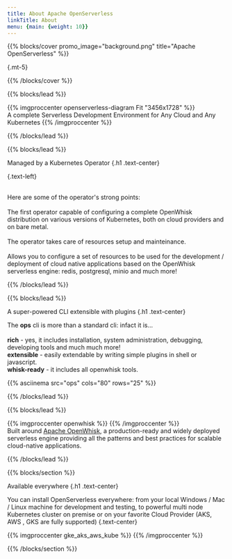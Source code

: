 ```yaml
---
title: About Apache OpenServerless
linkTitle: About
menu: {main: {weight: 10}}
---
```


{{% blocks/cover promo_image="background.png"  title="Apache OpenServerless" %}}

{.mt-5}

{{% /blocks/cover %}}

{{% blocks/lead %}}

{{% imgproccenter openserverless-diagram Fit "3456x1728"  %}}
<br>A complete Serverless Development Environment for Any Cloud and Any Kubernetes
{{% /imgproccenter %}}


{{% /blocks/lead %}}

{{% blocks/lead %}}

Managed by a Kubernetes Operator
{.h1 .text-center}

{.text-left}

<br/>
Here are some of the operator's strong points:
<br/>
<br/>
The first operator capable of configuring a complete OpenWhisk distribution on various versions of Kubernetes, both on cloud providers and on bare metal.
<br/>
<br/>
The operator takes care of resources setup and mainteinance.
<br/>
<br/>
Allows you to configure a set of resources to be used for the development / deployment of cloud native applications based on the OpenWhisk serverless engine: redis, postgresql, minio and much more!


{{% /blocks/lead %}}

{{% blocks/lead %}}

A super-powered CLI extensible with plugins
{.h1 .text-center}
<br/>

The <strong>ops</strong> cli is more than a standard cli: infact it is...
<br/>
<br/>
<strong>rich</strong> - yes, it includes installation, system administration, debugging, developing tools and much much more!
<br/>
<strong>extensible</strong> - easily extendable by writing simple plugins in shell or javascript.
<br/>
<strong>whisk-ready</strong> - it includes all openwhisk tools.
<br/>
<div class="ops-asciinema-ext">
{{% asciinema src="ops" cols="80" rows="25" %}}
</div>



{{% /blocks/lead %}}

{{% blocks/lead %}}

{{% imgproccenter openwhisk  %}}
{{% /imgproccenter %}}
<br>
Built around <a href="https://openwhisk.apache.org">Apache OpenWhisk</a>, a production-ready and widely deployed serverless engine providing all the patterns and best practices for scalable cloud-native applications.



{{% /blocks/lead %}}


{{% blocks/section %}}

Available everywhere
{.h1 .text-center}

You can install OpenServerless everywhere: from your local Windows / Mac / Linux machine for development and testing,
to powerful multi node Kubernetes cluster on premise or on your favorite Cloud Provider (AKS, AWS , GKS are fully supported)
{.text-center}

{{% imgproccenter gke_aks_aws_kube %}}
{{% /imgproccenter %}}

{{% /blocks/section %}}
